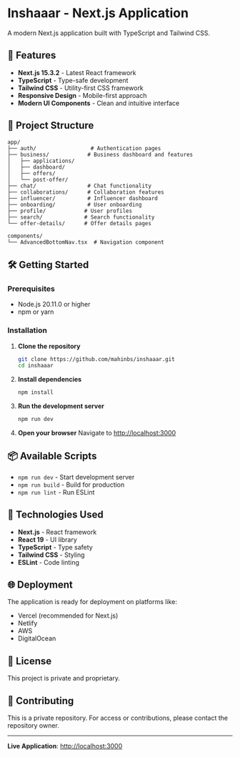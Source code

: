 # Inshaaar - Next.js Application

A modern Next.js application built with TypeScript and Tailwind CSS.

## 🚀 Features

- **Next.js 15.3.2** - Latest React framework
- **TypeScript** - Type-safe development
- **Tailwind CSS** - Utility-first CSS framework
- **Responsive Design** - Mobile-first approach
- **Modern UI Components** - Clean and intuitive interface

## 📁 Project Structure

```
app/
├── auth/                 # Authentication pages
├── business/            # Business dashboard and features
│   ├── applications/
│   ├── dashboard/
│   ├── offers/
│   └── post-offer/
├── chat/                # Chat functionality
├── collaborations/      # Collaboration features
├── influencer/          # Influencer dashboard
├── onboarding/          # User onboarding
├── profile/            # User profiles
├── search/             # Search functionality
└── offer-details/      # Offer details pages

components/
└── AdvancedBottomNav.tsx  # Navigation component
```

## 🛠️ Getting Started

### Prerequisites
- Node.js 20.11.0 or higher
- npm or yarn

### Installation

1. **Clone the repository**
   ```bash
   git clone https://github.com/mahinbs/inshaaar.git
   cd inshaaar
   ```

2. **Install dependencies**
   ```bash
   npm install
   ```

3. **Run the development server**
   ```bash
   npm run dev
   ```

4. **Open your browser**
   Navigate to [http://localhost:3000](http://localhost:3000)

## 📦 Available Scripts

- `npm run dev` - Start development server
- `npm run build` - Build for production
- `npm run lint` - Run ESLint

## 🎨 Technologies Used

- **Next.js** - React framework
- **React 19** - UI library
- **TypeScript** - Type safety
- **Tailwind CSS** - Styling
- **ESLint** - Code linting

## 🌐 Deployment

The application is ready for deployment on platforms like:
- Vercel (recommended for Next.js)
- Netlify
- AWS
- DigitalOcean

## 📝 License

This project is private and proprietary.

## 🤝 Contributing

This is a private repository. For access or contributions, please contact the repository owner.

---

**Live Application**: [http://localhost:3000](http://localhost:3000)